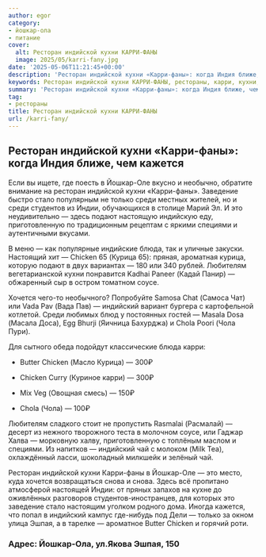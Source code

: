 ```yaml
---
author: egor
category:
- йошкар-ола
- питание
cover:
  alt: Ресторан индийской кухни КАРРИ-ФАНЫ
  image: 2025/05/karri-fany.jpg
date: '2025-05-06T11:21:45+00:00'
description: 'Ресторан индийской кухни «Карри-фаны»: когда Индия ближе, чем кажется Если вы ищете, где поесть в Йошкар-Оле вкусно и необычно, обратите внимание на...'
keywords: Ресторан индийской кухни КАРРИ-ФАНЫ, рестораны, карри, кухни, chicken, ресторан, индийской, фаны, йошкар, среди, это, курица, индийский, кажется, оле, заведение, стало
summary: 'Ресторан индийской кухни «Карри-фаны»: когда Индия ближе, чем кажется Если вы ищете, где поесть в Йошкар-Оле вкусно и необычно, обратите внимание на...'
tag:
- рестораны
title: Ресторан индийской кухни КАРРИ-ФАНЫ
url: /karri-fany/
---
```


## Ресторан индийской кухни «Карри-фаны»: когда Индия ближе, чем кажется

Если вы ищете, где поесть в Йошкар-Оле вкусно и необычно, обратите внимание на ресторан индийской кухни «Карри-фаны». Заведение быстро стало популярным не только среди местных жителей, но и среди студентов из Индии, обучающихся в столице Марий Эл. И это неудивительно — здесь подают настоящую индийскую еду, приготовленную по традиционным рецептам с яркими специями и аутентичными вкусами.

В меню — как популярные индийские блюда, так и уличные закуски. Настоящий хит — Chicken 65 (Курица 65): пряная, ароматная курица, которую подают в двух вариантах — 180 или 340 рублей. Любителям вегетарианской кухни понравится Kadhai Paneer (Кадай Панир) — обжаренный сыр в остром томатном соусе.

Хочется чего-то необычного? Попробуйте Samosa Chat (Самоса Чат) или Vada Pav (Вада Пав) — индийский вариант бургера с картофельной котлетой. Среди любимых блюд у постоянных гостей — Masala Dosa (Масала Доса), Egg Bhurji (Яичница Бахурджа) и Chola Poori (Чола Пури).

Для сытного обеда подойдут классические блюда карри:

- Butter Chicken (Масло Курица) — 300₽

- Chicken Curry (Куриное карри) — 300₽

- Mix Veg (Овощная смесь) — 150₽

- Chola (Чола) — 100₽

Любителям сладкого стоит не пропустить Rasmalai (Расмалай) — десерт из нежного творожного теста в молочном соусе, или Гаджар Халва — морковную халву, приготовленную с топлёным маслом и специями. Из напитков — индийский чай с молоком (Milk Tea), охлаждённый ласси, шоколадный милкшейк и зелёный чай.

Ресторан индийской кухни Карри-фаны в Йошкар-Оле — это место, куда хочется возвращаться снова и снова. Здесь всё пропитано атмосферой настоящей Индии: от пряных запахов на кухне до оживлённых разговоров студентов-иностранцев, для которых это заведение стало настоящим уголком родного дома. Иногда кажется, что попал в индийский кампус где-нибудь под Дели — только за окном улица Эшпая, а в тарелке — ароматное Butter Chicken и горячий роти.

### Адрес: Йошкар-Ола, ул.Якова Эшпая, 150